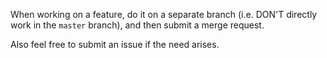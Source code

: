 When working on a feature, do it on a separate branch (i.e. DON'T directly work 
in the `master` branch), and then submit a merge request.

Also feel free to submit an issue if the need arises.